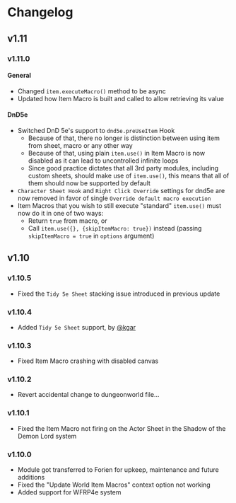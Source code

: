 # Changelog

## v1.11
### v1.11.0
#### General
* Changed `item.executeMacro()` method to be async
* Updated how Item Macro is built and called to allow retrieving its value
#### DnD5e
* Switched DnD 5e's support to `dnd5e.preUseItem` Hook
  * Because of that, there no longer is distinction between using item from sheet, macro or any other way
  * Because of that, using plain `item.use()` in Item Macro is now disabled as it can lead to uncontrolled infinite loops
  * Since good practice dictates that all 3rd party modules, including custom sheets, should make use of `item.use()`, this means that all of them should now be supported by default
* `Character Sheet Hook` and `Right Click Override` settings for dnd5e are now removed in favor of single `Override default macro execution`
* Item Macros that you wish to still execute "standard" `item.use()` must now do it in one of two ways:
  * Return `true` from macro, or
  * Call `item.use({}, {skipItemMacro: true})` instead (passing `skipItemMacro = true` in `options` argument)


## v1.10
### v1.10.5
* Fixed the `Tidy 5e Sheet` stacking issue introduced in previous update 

### v1.10.4
* Added `Tidy 5e Sheet` support, by [@kgar](https://github.com/kgar)

### v1.10.3
* Fixed Item Macro crashing with disabled canvas

### v1.10.2
* Revert accidental change to dungeonworld file...

### v1.10.1
* Fixed the Item Macro not firing on the Actor Sheet in the Shadow of the Demon Lord system

### v1.10.0
* Module got transferred to Forien for upkeep, maintenance and future additions
* Fixed the "Update World Item Macros" context option not working
* Added support for WFRP4e system